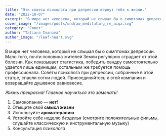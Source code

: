 ```yaml
---
title: "Эти советы психолога при депрессии вернут тебя к жизни."
date: "2022-10-07"
excerpt: "В мире нет человека, который не слышал бы о симптомах депрессии. Мало того, почти половина жителей Земли регулярно страдает от этой болезни."
cover_image: "/images/posts/undraw_meditating_re_aiqa.svg"
category: "Совет"
author: "Tatiana Ivanova"
author_image: "/leaf-heart.svg"
---
```


В мире нет человека, который не слышал бы о симптомах депрессии. Мало того, почти половина жителей Земли регулярно страдает от этой болезни. Как показывает статистика, победить хандру самостоятельно удается лишь единицам, остальным же требуется помощь профессионала. Советы психолога при депрессии, собранные в этой статье, спасли сотни людей. Присоединяйтесь к этой компании и возвращайте душевное равновесие.

_Жизнь прекрасна! Главное научиться это замечать!_

1. Самокопанию — **нет**!
2. Отыщите свой **смысл жизни**
3. Используйте **ароматерапию**
4. Устройте себе неделю _безделья_ (смотрите положительные фильмы, слушайте классическую и инструментальную музыку)
5. Консультация _психолога_

